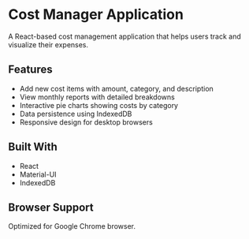 # Cost Manager Application

A React-based cost management application that helps users track and visualize their expenses.

## Features

- Add new cost items with amount, category, and description
- View monthly reports with detailed breakdowns
- Interactive pie charts showing costs by category
- Data persistence using IndexedDB
- Responsive design for desktop browsers

## Built With

- React
- Material-UI
- IndexedDB

## Browser Support

Optimized for Google Chrome browser.
